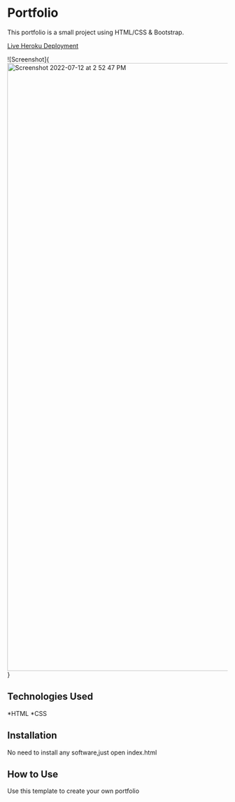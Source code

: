 # Portfolio

This portfolio is a small project using HTML/CSS & Bootstrap.

[Live Heroku Deployment](https://portfolio-aiyappa.herokuapp.com/)

![Screenshot]{<img width="1391" alt="Screenshot 2022-07-12 at 2 52 47 PM" src="https://user-images.githubusercontent.com/108116137/178457471-da686ee4-af42-4906-9d83-9831a990a783.png">
}
## Technologies Used

*HTML
*CSS

## Installation
No need to install any software,just open index.html

## How to Use

Use this template to create your own portfolio
